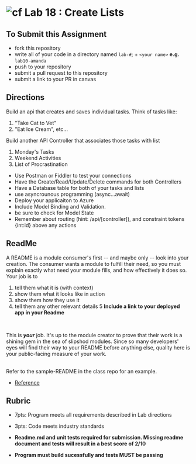 ![cf](http://i.imgur.com/7v5ASc8.png) Lab 18 : Create Lists
=====================================

## To Submit this Assignment
- fork this repository
- write all of your code in a directory named `lab-#`; + `<your name>` **e.g.** `lab10-amanda`
- push to your repository
- submit a pull request to this repository
- submit a link to your PR in canvas

## Directions
Build an api that creates and saves individual tasks. Think of tasks like:
1. "Take Cat to Vet"
2. "Eat Ice Cream", etc... 

Build another API Controller that associates those tasks with list
1. Monday's Tasks
2. Weekend Activities
3. List of Procrastination 

- Use Postman or Fiddler to test your connections
- Have the Create/Read/Update/Delete commands for both Controllers
- Have a Database table for both of your tasks and lists
- use asyncrounous programming (async...await)
- Deploy your applicaiton to Azure
- Include Model Binding and Validation.
- be sure to check for Model State
- Remember about routing (hint: /api/[controller]), and constraint tokens {int:id} above any actions

## ReadMe
A README is a module consumer's first -- and maybe only -- look into your creation. The consumer wants a module to fulfill their need, so you must explain exactly what need your module fills, and how effectively it does so.
<br />
Your job is to
1. tell them what it is (with context)
2. show them what it looks like in action
3. show them how they use it
4. tell them any other relevant details
5 **Include a link to your deployed app in your Readme**
<br />

This is ***your*** job. It's up to the module creator to prove that their work is a shining gem in the sea of slipshod modules. 
Since so many developers' eyes will find their way to your README before anything else, quality here is your public-facing measure of your work.

<br /> Refer to the sample-README in the class repo for an example. 
- [Reference](https://github.com/noffle/art-of-readme)

## Rubric
- 7pts: Program meets all requirements described in Lab directions
- 3pts: Code meets industry standards

- **Readme.md and unit tests required for submission. Missing readme document and tests will result in a best score of 2/10**
- **Program must build sucessfully and tests MUST be passing**
